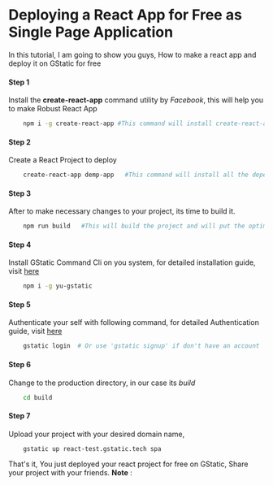 
# Deploying a React App for Free as Single Page Application

In this tutorial, I am going to show you guys, How to make a react app and deploy it on GStatic for free

#### Step 1
Install the **create-react-app** command utility by *Facebook*, this will help you to make Robust React App
```bash
    npm i -g create-react-app #This command will install create-react-app globally on your system
```
#### Step 2
Create a React Project to deploy
```bash
    create-react-app demp-app   #This command will install all the dependency for your project and will provide a basic react project files
```

#### Step 3
After to make necessary changes to your project, its time to build it.
```bash
    npm run build   #This will build the project and will put the optimized source in new created 'build' directory
```

#### Step 4
Install GStatic Command Cli on you system, for detailed installation guide, visit [here](install.html)
```bash
    npm i -g yu-gstatic
```        
#### Step 5
Authenticate your self with following command, for detailed Authentication guide, visit [here](auth.html)
```bash
    gstatic login  # Or use 'gstatic signup' if don't have an account
```    
#### Step 6
Change to the production directory, in our case its *build*
```bash
    cd build
```
#### Step 7
Upload your project with your desired domain name,
```bash
    gstatic up react-test.gstatic.tech spa
```    
That's it, You just deployed your react project for free on GStatic, Share your project with your friends.
**Note** : 
